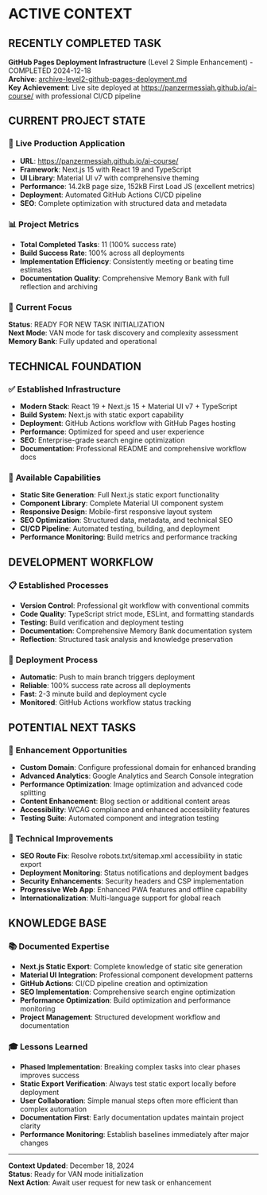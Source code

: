 # ACTIVE CONTEXT

## RECENTLY COMPLETED TASK
**GitHub Pages Deployment Infrastructure** (Level 2 Simple Enhancement) - COMPLETED 2024-12-18  
**Archive**: [archive-level2-github-pages-deployment.md](archive/archive-level2-github-pages-deployment.md)  
**Key Achievement**: Live site deployed at https://panzermessiah.github.io/ai-course/ with professional CI/CD pipeline

## CURRENT PROJECT STATE

### 🚀 **Live Production Application**
- **URL**: https://panzermessiah.github.io/ai-course/
- **Framework**: Next.js 15 with React 19 and TypeScript
- **UI Library**: Material UI v7 with comprehensive theming
- **Performance**: 14.2kB page size, 152kB First Load JS (excellent metrics)
- **Deployment**: Automated GitHub Actions CI/CD pipeline
- **SEO**: Complete optimization with structured data and metadata

### 📊 **Project Metrics**
- **Total Completed Tasks**: 11 (100% success rate)
- **Build Success Rate**: 100% across all deployments
- **Implementation Efficiency**: Consistently meeting or beating time estimates
- **Documentation Quality**: Comprehensive Memory Bank with full reflection and archiving

### 🎯 **Current Focus**
**Status**: READY FOR NEW TASK INITIALIZATION  
**Next Mode**: VAN mode for task discovery and complexity assessment  
**Memory Bank**: Fully updated and operational

## TECHNICAL FOUNDATION

### ✅ **Established Infrastructure**
- **Modern Stack**: React 19 + Next.js 15 + Material UI v7 + TypeScript
- **Build System**: Next.js with static export capability
- **Deployment**: GitHub Actions workflow with GitHub Pages hosting
- **Performance**: Optimized for speed and user experience
- **SEO**: Enterprise-grade search engine optimization
- **Documentation**: Professional README and comprehensive workflow docs

### 🔧 **Available Capabilities**
- **Static Site Generation**: Full Next.js static export functionality
- **Component Library**: Complete Material UI component system
- **Responsive Design**: Mobile-first responsive layout system
- **SEO Optimization**: Structured data, metadata, and technical SEO
- **CI/CD Pipeline**: Automated testing, building, and deployment
- **Performance Monitoring**: Build metrics and performance tracking

## DEVELOPMENT WORKFLOW

### 📋 **Established Processes**
- **Version Control**: Professional git workflow with conventional commits
- **Code Quality**: TypeScript strict mode, ESLint, and formatting standards
- **Testing**: Build verification and deployment testing
- **Documentation**: Comprehensive Memory Bank documentation system
- **Reflection**: Structured task analysis and knowledge preservation

### 🚀 **Deployment Process**
- **Automatic**: Push to main branch triggers deployment
- **Reliable**: 100% success rate across all deployments
- **Fast**: 2-3 minute build and deployment cycle
- **Monitored**: GitHub Actions workflow status tracking

## POTENTIAL NEXT TASKS

### 🎯 **Enhancement Opportunities**
- **Custom Domain**: Configure professional domain for enhanced branding
- **Advanced Analytics**: Google Analytics and Search Console integration
- **Performance Optimization**: Image optimization and advanced code splitting
- **Content Enhancement**: Blog section or additional content areas
- **Accessibility**: WCAG compliance and enhanced accessibility features
- **Testing Suite**: Automated component and integration testing

### 🔧 **Technical Improvements**
- **SEO Route Fix**: Resolve robots.txt/sitemap.xml accessibility in static export
- **Deployment Monitoring**: Status notifications and deployment badges
- **Security Enhancements**: Security headers and CSP implementation
- **Progressive Web App**: Enhanced PWA features and offline capability
- **Internationalization**: Multi-language support for global reach

## KNOWLEDGE BASE

### 📚 **Documented Expertise**
- **Next.js Static Export**: Complete knowledge of static site generation
- **Material UI Integration**: Professional component development patterns
- **GitHub Actions**: CI/CD pipeline creation and optimization
- **SEO Implementation**: Comprehensive search engine optimization
- **Performance Optimization**: Build optimization and performance monitoring
- **Project Management**: Structured development workflow and documentation

### 🎓 **Lessons Learned**
- **Phased Implementation**: Breaking complex tasks into clear phases improves success
- **Static Export Verification**: Always test static export locally before deployment
- **User Collaboration**: Simple manual steps often more efficient than complex automation
- **Documentation First**: Early documentation updates maintain project clarity
- **Performance Monitoring**: Establish baselines immediately after major changes

---

**Context Updated**: December 18, 2024  
**Status**: Ready for VAN mode initialization  
**Next Action**: Await user request for new task or enhancement